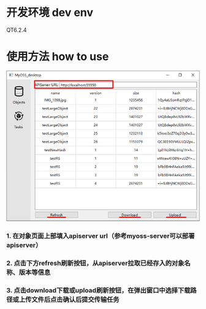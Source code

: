 # 开发环境 dev env
QT6.2.4
# 使用方法 how to use
![ui_demo](./images/demo.png)
### 1. 在对象页面上部填入apiserver url（参考myoss-server可以部署apiserver）
### 2. 点击下方refresh刷新按钮，从apiserver拉取已经存入的对象名称、版本等信息
### 3. 点击download下载或upload刷新按钮，在弹出窗口中选择下载路径或上传文件后点击确认后提交传输任务